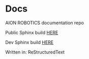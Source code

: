 # Docs

AION ROBOTICS documentation repo

Public Sphinx build [HERE](https://docs.aionrobotics.com)

Dev Sphinx build [HERE](https://docs.aionrobotics.com/en/dev_branch/)

Written in: ReStructuredText
